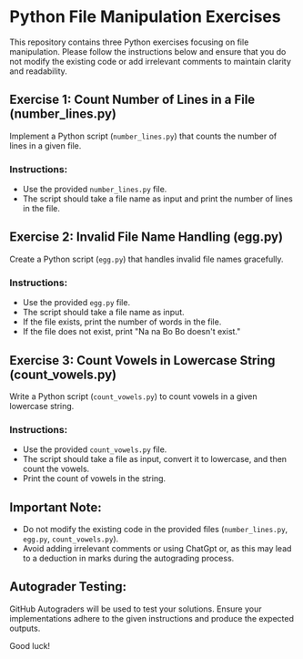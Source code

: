 # Python File Manipulation Exercises

This repository contains three Python exercises focusing on file manipulation. Please follow the instructions below and ensure that you do not modify the existing code or add irrelevant comments to maintain clarity and readability.

## Exercise 1: Count Number of Lines in a File (number_lines.py)

Implement a Python script (`number_lines.py`) that counts the number of lines in a given file.

### Instructions:
- Use the provided `number_lines.py` file.
- The script should take a file name as input and print the number of lines in the file.


## Exercise 2: Invalid File Name Handling (egg.py)

Create a Python script (`egg.py`) that handles invalid file names gracefully.

### Instructions:
- Use the provided `egg.py` file.
- The script should take a file name as input.
- If the file exists, print the number of words in the file.
- If the file does not exist, print "Na na Bo Bo doesn't exist."

## Exercise 3: Count Vowels in Lowercase String (count_vowels.py)

Write a Python script (`count_vowels.py`) to count vowels in a given lowercase string.

### Instructions:
- Use the provided `count_vowels.py` file.
- The script should take a file as input, convert it to lowercase, and then count the vowels.
- Print the count of vowels in the string.

## Important Note:

- Do not modify the existing code in the provided files (`number_lines.py`, `egg.py`, `count_vowels.py`).
- Avoid adding irrelevant comments or using ChatGpt or, as this may lead to a deduction in marks during the autograding process.

## Autograder Testing:

GitHub Autograders will be used to test your solutions. Ensure your implementations adhere to the given instructions and produce the expected outputs.

Good luck!
